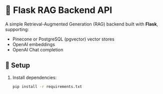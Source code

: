 # 🧠 Flask RAG Backend API

A simple Retrieval-Augmented Generation (RAG) backend built with **Flask**, supporting:
- Pinecone or PostgreSQL (pgvector) vector stores
- OpenAI embeddings
- OpenAI Chat completion

## 🔧 Setup

1. Install dependencies:
   ```bash
   pip install -r requirements.txt
